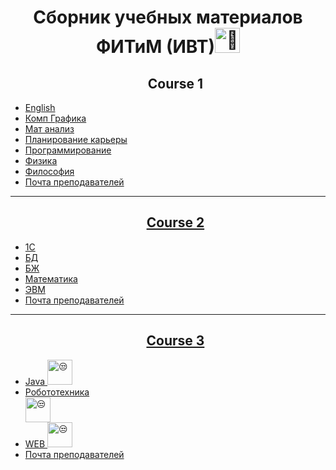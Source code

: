 <h1 align = "center ">Сборник учебных материалов ФИТиМ (ИВТ)<img height="40px" decoding="async" loading="lazy" src="https://cdn-0.emojis.wiki/emoji-pics-lf/telegram/clown-face-telegram.gif" alt="🤡"></h1>

<ul><h2 align = "center">Course 1</h2>
    <li><a href = "https://github.com/Lesyalys/Study/tree/main/course%201/English">English</li>
    <li><a href = "https://github.com/Lesyalys/Study/tree/main/course%201/%D0%9A%D0%BE%D0%BC%D0%BF%20%D0%93%D1%80%D0%B0%D1%84%D0%B8%D0%BA%D0%B0">Комп Графика</li>
    <li><a href = "https://github.com/Lesyalys/Study/tree/main/course%201/%D0%9C%D0%B0%D1%82%20%D0%90%D0%BD%D0%B0%D0%BB%D0%B8%D0%B7">Мат анализ</li>
    <li><a href = "https://github.com/Lesyalys/Study/tree/main/course%201/%D0%9F%D0%BB%D0%B0%D0%BD%D0%B8%D1%80%D0%BE%D0%B2%D0%B0%D0%BD%D0%B8%D0%B5%20%D0%BA%D0%B0%D1%80%D1%8C%D0%B5%D1%80%D1%8B%20(%D0%9F%D0%9A)%20%D0%BB%D0%B5%D0%BA%D1%86%D0%B8%D0%B8%20(%D0%BA%D0%BE%D0%BD%D1%81%D0%BF%D0%B5%D0%BA%D1%82%D1%8B%20%D0%9D%D0%95%20%D0%9D%D0%A3%D0%96%D0%9D%D0%AB)">Планирование карьеры</li>
    <li><a href = "https://github.com/Lesyalys/Study/tree/main/course%201/%D0%9F%D1%80%D0%BE%D0%B3%D1%80%D0%B0%D0%BC%D0%BC%D0%B8%D1%80%D0%BE%D0%B2%D0%B0%D0%BD%D0%B8%D0%B5%20(%D0%BB%D0%B5%D0%BA%D1%86%D0%B8%D0%B8%20%2B%20%D0%BF%D1%80%D0%B0%D0%BA%D1%82%D0%B8%D0%BA%D0%B0)">Программирование</li>
    <li><a href = "https://github.com/Lesyalys/Study/tree/main/course%201/%D0%A4%D0%B8%D0%B7%D0%B8%D0%BA%D0%B0">Физика</li>
    <li><a href = "https://github.com/Lesyalys/Study/tree/main/course%201/%D0%A4%D0%B8%D0%BB%D0%BE%D1%81%D0%BE%D1%84%D0%B8%D1%8F">Философия</li>
    <li><a href = "https://github.com/Lesyalys/Study/blob/main/course%201/%D0%9F%D0%BE%D1%87%D1%82%D0%B0%20%D0%BF%D1%80%D0%B5%D0%BF%D0%BE%D0%B4%D0%B0%D0%B2%D0%B0%D1%82%D0%B5%D0%BB%D0%B5%D0%B9.txt">Почта преподавателей</li>

</ul>
<hr/>
<ul><h2 align = "center">Course 2</h2>
    <li><a href = "https://github.com/Lesyalys/Study/tree/main/course%202/1C">1С</li>
    <li><a href = "https://github.com/Lesyalys/Study/tree/main/course%202/%D0%91%D0%94">БД</li>
    <li><a href = "https://github.com/Lesyalys/Study/tree/main/course%202/%D0%91%D0%96">БЖ</li>
    <li><a href = "https://github.com/Lesyalys/Study/tree/main/course%202/%D0%9C%D0%B0%D1%82%D0%B5%D0%BC%D0%B0%D1%82%D0%B8%D0%BA%D0%B0">Математика</li>
    <li><a href = "https://github.com/Lesyalys/Study/tree/main/course%202/%D0%AD%D0%92%D0%9C">ЭВМ</li>
    <li><a href = "https://github.com/Lesyalys/Study/blob/main/course%202/%D0%9F%D0%BE%D1%87%D1%82%D0%B0%20%D0%BF%D1%80%D0%B5%D0%BF%D0%BE%D0%B4%D0%B0%D0%B2%D0%B0%D1%82%D0%B5%D0%BB%D0%B5%D0%B9.txt">Почта преподавателей</li>
    

</ul>

<hr/>
<ul><h2 align = "center">Course 3</h2>
    <li><a href = "https://github.com/Lesyalys/Study/tree/main/course%203/Java">
    Java 
    <img height="40px" src="https://cdn.iconscout.com/icon/free/png-512/free-java-logo-icon-svg-download-png-3029997.png?f=webp&w=512" alt="😒"/>
    </li>
    <li><a href = "https://github.com/Lesyalys/Study/tree/main/course%203/%D0%A0%D0%BE%D0%B1%D0%BE%D1%82%D0%BE%D1%82%D0%B5%D1%85%D0%BD%D0%B8%D0%BA%D0%B0">
   Робототехника</li>
   <img height="40px" src="https://cdn.iconscout.com/icon/free/png-512/free-robot-icon-svg-download-png-9273963.png?f=webp&w=512" alt="😒"/> 
    <li><a href = "https://github.com/Lesyalys/Study/tree/main/course%202/%D0%91%D0%96">WEB
    <img height="40px" src="https://cdn.iconscout.com/icon/free/png-512/free-web-icon-svg-download-png-458408.png?f=webp&w=512" alt="😒"/> </li>
    <li><a href = "https://github.com/Lesyalys/Study/blob/main/course%202/%D0%9F%D0%BE%D1%87%D1%82%D0%B0%20%D0%BF%D1%80%D0%B5%D0%BF%D0%BE%D0%B4%D0%B0%D0%B2%D0%B0%D1%82%D0%B5%D0%BB%D0%B5%D0%B9.txt">Почта преподавателей</li>
    

</ul>
